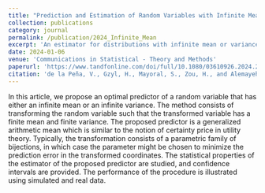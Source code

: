 ```yaml
---
title: "Prediction and Estimation of Random Variables with Infinite Mean or Variance"
collection: publications
category: journal
permalink: /publication/2024_Infinite_Mean
excerpt: 'An estimator for distributions with infinite mean or variance using transformation, and the construction of confidence intervals.'
date: 2024-01-06
venue: 'Communications in Statistical - Theory and Methods'
paperurl: 'https://www.tandfonline.com/doi/full/10.1080/03610926.2024.2303976'
citation: 'de la Peña, V., Gzyl, H., Mayoral, S., Zou, H., and Alemayehu, D.  (2009). &quot;Prediction and Estimation of Random Variables with Infinite Mean or Variance.&quot; <i>Commun.Stat-Theory and Methods</i>. 1(1).'
---
```

In this article, we propose an optimal predictor of a random variable that has either an infinite mean or an infinite variance. The method consists of transforming the random variable such that the transformed variable has a finite mean and finite variance. The proposed predictor is a generalized arithmetic mean which is similar to the notion of certainty price in utility theory. Typically, the transformation consists of a parametric family of bijections, in which case the parameter might be chosen to minimize the prediction error in the transformed coordinates. The statistical properties of the estimator of the proposed predictor are studied, and confidence intervals are provided. The performance of the procedure is illustrated using simulated and real data.
